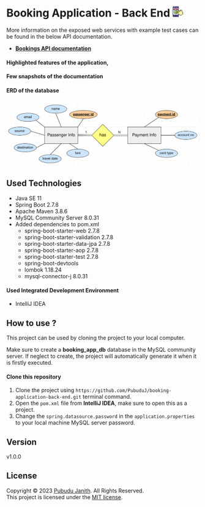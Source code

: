 # Booking Application - Back End <img src="assets/logo.png" alt="drawing" width="27px"/>

More information on the exposed web services with example test cases can be found in the below API documentation.
- [**Bookings API documentation**]()

#### Highlighted features of the application,

[//]: # (- Students are registered to the system by their NIC number.)

#### Few snapshots of the documentation

[//]: # (- An attempt to update a student that does not exist in the database.<br>)

[//]: # ()
[//]: # (<img src="assets/update-error.png" alt="splash-screen" width="800px"/>)

[//]: # ()
[//]: # (- Send incorrect JSON in request payload.<br>)

[//]: # ()
[//]: # (<img src="assets/invalid-json.png" alt="splash-screen" width="800px"/>)

[//]: # ()
[//]: # (- An attempt to register a student that already exist in the database.<br>)

[//]: # ()
[//]: # (<img src="assets/register-error.png" alt="splash-screen" width="800px"/>)

[//]: # ()
[//]: # (- An attempt to delete a student that does not exist in the database.<br>)

[//]: # ()
[//]: # (<img src="assets/delete-error.png" alt="splash-screen" width="800px"/>)


#### ERD of the database

<img src="assets/ERD.png" alt="text-editor" width="600px"/>

## Used Technologies

- Java SE 11
- Spring Boot 2.7.8
- Apache Maven 3.8.6
- MySQL Community Server 8.0.31
- Added dependencies to pom.xml
    - spring-boot-starter-web 2.7.8
    - spring-boot-starter-validation 2.7.8
    - spring-boot-starter-data-jpa 2.7.8
    - spring-boot-starter-aop 2.7.8
    - spring-boot-starter-test 2.7.8
    - spring-boot-devtools
    - lombok 1.18.24
    - mysql-connector-j 8.0.31

#### Used Integrated Development Environment
- IntelliJ IDEA

## How to use ?
This project can be used by cloning the 
project to your local computer.

Make sure to create a **booking_app_db** database in the MySQL community server.
If neglect to create, the project will automatically generate it when it is firstly executed.

#### Clone this repository
1. Clone the project using `https://github.com/PubuduJ/booking-application-back-end.git` terminal command.
2. Open the `pom.xml` file from **IntelliJ IDEA**, make sure to open this as a project.
3. Change the `spring.datasource.password` in the `application.properties` to your local machine MySQL server password.

## Version
v1.0.0

## License
Copyright &copy; 2023 [Pubudu Janith](https://www.linkedin.com/in/pubudujanith94/). All Rights Reserved.<br>
This project is licensed under the [MIT license](LICENSE.txt).